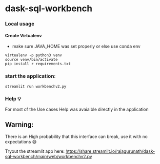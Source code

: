 # dask-sql-workbench


### Local usage

#### Create Virtualenv

- make sure JAVA_HOME was set properly or else use conda env
```
virtualenv -p python3 venv
source venv/bin/activate
pip install r requirements.txt
```
### start the application:

```
streamlit run workbenchv2.py
```

### Help 💡

For most of the Use cases Help was avaialble directly in the application


## Warning:

There is an High probability that this interface can break, use it with no expectations 😅

Tryout the streamlit app here: https://share.streamlit.io/rajagurunath/dask-sql-workbench/main/web/workbenchv2.py
